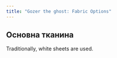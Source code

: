 ```yaml
---
title: "Gozer the ghost: Fabric Options"
---
```


## Основна тканина

Traditionally, white sheets are used.